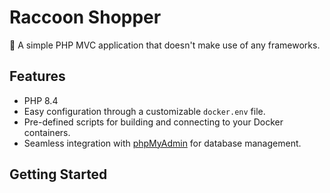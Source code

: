 # Raccoon Shopper

🚀 A simple PHP MVC application that doesn't make use of any frameworks.

## Features

- PHP 8.4
- Easy configuration through a customizable `docker.env` file.
- Pre-defined scripts for building and connecting to your Docker containers.
- Seamless integration with [phpMyAdmin](https://www.phpmyadmin.net/) for database management.

## Getting Started


